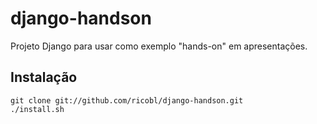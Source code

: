 # django-handson

Projeto Django para usar como exemplo "hands-on" em apresentações.


## Instalação 

    git clone git://github.com/ricobl/django-handson.git
    ./install.sh

